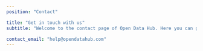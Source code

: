 ```yaml
---
position: "Contact"

title: "Get in touch with us"
subtitle: "Welcome to the contact page of Open Data Hub. Here you can get in touch with the Open Data Hub team if you have questions, need help or would like to collaborate with us."

contact_email: "help@opendatahub.com"
---
```


